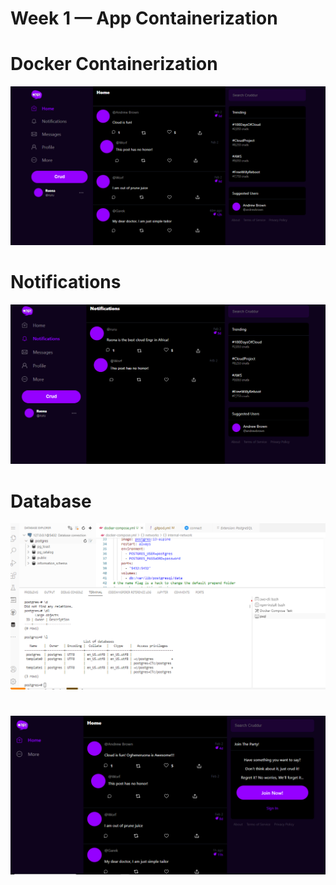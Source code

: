 # Week 1 — App Containerization


# Docker Containerization
![](https://raw.githubusercontent.com/ruona-e/aws-bootcamp-cruddur-2023/main/journal/pics/Assignment%20for%20week%201.PNG)


# Notifications
![](https://github.com/ruona-e/aws-bootcamp-cruddur-2023/blob/main/journal/pics/Notifications.PNG)


# Database
![](https://github.com/ruona-e/aws-bootcamp-cruddur-2023/blob/main/journal/pics/Week%201%20postgres.PNG)


# 
![](https://github.com/ruona-e/aws-bootcamp-cruddur-2023/blob/main/journal/pics/Week%201%20submit.PNG)
